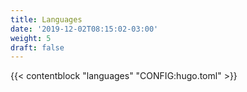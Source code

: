 ```yaml
---
title: Languages
date: '2019-12-02T08:15:02-03:00'
weight: 5
draft: false
---
```


{{< contentblock "languages" "CONFIG:hugo.toml" >}}
